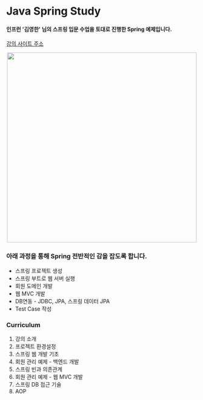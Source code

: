 # Java Spring Study
#### 인프런 '김영한' 님의 스프링 입문 수업을 토대로 진행한 Spring 예제입니다.

[강의 사이트 주소](https://www.inflearn.com/course/%EC%8A%A4%ED%94%84%EB%A7%81-%EC%9E%85%EB%AC%B8-%EC%8A%A4%ED%94%84%EB%A7%81%EB%B6%80%ED%8A%B8/dashboard)

<p align="center">
  <img width="500" src="https://cdn.inflearn.com/public/files/courses/325630/217f3ed2-dbe4-4efa-962b-972831943846/325630-0.jpg">
</p>

### 아래 과정을 통해 Spring 전반적인 감을 잡도록 합니다.

- 스프링 프로젝트 생성
- 스프링 부트로 웹 서버 실행
- 회원 도메인 개발
- 웹 MVC 개발
- DB연동 - JDBC, JPA, 스프링 데이터 JPA
- Test Case 작성

### Curriculum
1. 강의 소개
2. 프로젝트 환경설정
3. 스프링 웹 개발 기초
4. 회원 관리 예제 - 백엔드 개발
5. 스프링 빈과 의존관계
6. 회원 관리 예제 - 웹 MVC 개발
7. 스프링 DB 접근 기술
8. AOP
